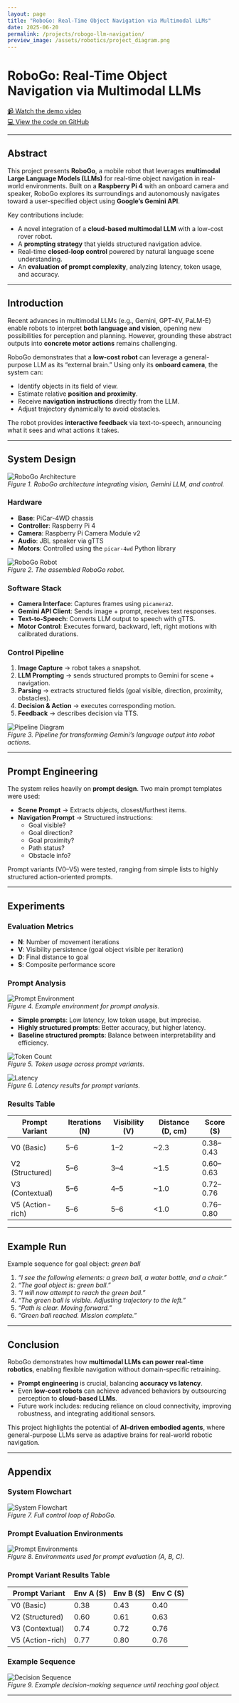```yaml
---
layout: page
title: "RoboGo: Real-Time Object Navigation via Multimodal LLMs"
date: 2025-06-20
permalink: /projects/robogo-llm-navigation/
preview_image: /assets/robotics/project_diagram.png
---
```


# RoboGo: Real-Time Object Navigation via Multimodal LLMs

[📹 Watch the demo video](https://drive.google.com/file/d/1b58ytr--bE1kafTmhJ0xLBg3tJTmZdOz/view?usp=sharing)  
[💻 View the code on GitHub](https://github.com/ArangurenAndres/robotics_project)

---

## Abstract

This project presents **RoboGo**, a mobile robot that leverages **multimodal Large Language Models (LLMs)** for real-time object navigation in real-world environments. Built on a **Raspberry Pi 4** with an onboard camera and speaker, RoboGo explores its surroundings and autonomously navigates toward a user-specified object using **Google’s Gemini API**.

Key contributions include:

- A novel integration of a **cloud-based multimodal LLM** with a low-cost rover robot.  
- A **prompting strategy** that yields structured navigation advice.  
- Real-time **closed-loop control** powered by natural language scene understanding.  
- An **evaluation of prompt complexity**, analyzing latency, token usage, and accuracy.  

---

## Introduction

Recent advances in multimodal LLMs (e.g., Gemini, GPT-4V, PaLM-E) enable robots to interpret **both language and vision**, opening new possibilities for perception and planning. However, grounding these abstract outputs into **concrete motor actions** remains challenging.

RoboGo demonstrates that a **low-cost robot** can leverage a general-purpose LLM as its “external brain.” Using only its **onboard camera**, the system can:

- Identify objects in its field of view.  
- Estimate relative **position and proximity**.  
- Receive **navigation instructions** directly from the LLM.  
- Adjust trajectory dynamically to avoid obstacles.  

The robot provides **interactive feedback** via text-to-speech, announcing what it sees and what actions it takes.

---

## System Design

![RoboGo Architecture](/assets/robotics/project_diagram.png)  
*Figure 1. RoboGo architecture integrating vision, Gemini LLM, and control.*

### Hardware

- **Base**: PiCar-4WD chassis  
- **Controller**: Raspberry Pi 4  
- **Camera**: Raspberry Pi Camera Module v2  
- **Audio**: JBL speaker via gTTS  
- **Motors**: Controlled using the `picar-4wd` Python library  

![RoboGo Robot](/assets/robotics/robogo.jpeg)  
*Figure 2. The assembled RoboGo robot.*

### Software Stack

- **Camera Interface**: Captures frames using `picamera2`.  
- **Gemini API Client**: Sends image + prompt, receives text responses.  
- **Text-to-Speech**: Converts LLM output to speech with gTTS.  
- **Motor Control**: Executes forward, backward, left, right motions with calibrated durations.  

### Control Pipeline

1. **Image Capture** → robot takes a snapshot.  
2. **LLM Prompting** → sends structured prompts to Gemini for scene + navigation.  
3. **Parsing** → extracts structured fields (goal visible, direction, proximity, obstacles).  
4. **Decision & Action** → executes corresponding motion.  
5. **Feedback** → describes decision via TTS.  

![Pipeline Diagram](/assets/robotics/llm_action.png)  
*Figure 3. Pipeline for transforming Gemini’s language output into robot actions.*

---

## Prompt Engineering

The system relies heavily on **prompt design**. Two main prompt templates were used:

- **Scene Prompt** → Extracts objects, closest/furthest items.  
- **Navigation Prompt** → Structured instructions:  
  - Goal visible?  
  - Goal direction?  
  - Goal proximity?  
  - Path status?  
  - Obstacle info?  

Prompt variants (V0–V5) were tested, ranging from simple lists to highly structured action-oriented prompts.

---

## Experiments

### Evaluation Metrics

- **N**: Number of movement iterations  
- **V**: Visibility persistence (goal object visible per iteration)  
- **D**: Final distance to goal  
- **S**: Composite performance score  

### Prompt Analysis

![Prompt Environment](/assets/robotics/robogo_env.png)  
*Figure 4. Example environment for prompt analysis.*

- **Simple prompts**: Low latency, low token usage, but imprecise.  
- **Highly structured prompts**: Better accuracy, but higher latency.  
- **Baseline structured prompts**: Balance between interpretability and efficiency.  

![Token Count](/assets/robotics/robogo_token_count.png)  
*Figure 5. Token usage across prompt variants.*  

![Latency](/assets/robotics/robogo_latency.png)  
*Figure 6. Latency results for prompt variants.*  

### Results Table

| Prompt Variant | Iterations (N) | Visibility (V) | Distance (D, cm) | Score (S) |
|----------------|----------------|----------------|------------------|-----------|
| V0 (Basic)     | 5–6            | 1–2            | ~2.3             | 0.38–0.43 |
| V2 (Structured)| 5–6            | 3–4            | ~1.5             | 0.60–0.63 |
| V3 (Contextual)| 5–6            | 4–5            | ~1.0             | 0.72–0.76 |
| V5 (Action-rich)| 5–6           | 5–6            | <1.0             | 0.76–0.80 |

---

## Example Run

Example sequence for goal object: *green ball*  

1. *“I see the following elements: a green ball, a water bottle, and a chair.”*  
2. *“The goal object is: green ball.”*  
3. *“I will now attempt to reach the green ball.”*  
4. *“The green ball is visible. Adjusting trajectory to the left.”*  
5. *“Path is clear. Moving forward.”*  
6. *“Green ball reached. Mission complete.”*

---

## Conclusion

RoboGo demonstrates how **multimodal LLMs can power real-time robotics**, enabling flexible navigation without domain-specific retraining.  

- **Prompt engineering** is crucial, balancing **accuracy vs latency**.  
- Even **low-cost robots** can achieve advanced behaviors by outsourcing perception to **cloud-based LLMs**.  
- Future work includes: reducing reliance on cloud connectivity, improving robustness, and integrating additional sensors.  

This project highlights the potential of **AI-driven embodied agents**, where general-purpose LLMs serve as adaptive brains for real-world robotic navigation.

---



## Appendix

### System Flowchart

![System Flowchart](/assets/robotics/robogo_control_loop.png)  
*Figure 7. Full control loop of RoboGo.*

### Prompt Evaluation Environments

![Prompt Environments](/assets/robotics/robogo_envs.png)  
*Figure 8. Environments used for prompt evaluation (A, B, C).*

### Prompt Variant Results Table

| Prompt Variant | Env A (S) | Env B (S) | Env C (S) |
|----------------|-----------|-----------|-----------|
| V0 (Basic)     | 0.38      | 0.43      | 0.40      |
| V2 (Structured)| 0.60      | 0.61      | 0.63      |
| V3 (Contextual)| 0.74      | 0.72      | 0.76      |
| V5 (Action-rich)| 0.77     | 0.80      | 0.76      |

### Example Sequence

![Decision Sequence](/assets/robotics/robogo_decision_sequence.png)  
*Figure 9. Example decision-making sequence until reaching goal object.*

---
